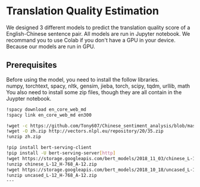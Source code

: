 # Translation Quality Estimation
We designed 3 different models to predict the translation quality score of a English-Chinese sentence pair. All models are run in Jupyter notebook. We recommand you to use Colab if you don't have a GPU in your device. Because our models are run in GPU.
## Prerequisites
Before using the model, you need to install the follow libraries.<br/>
numpy, torchtext, spacy, nltk, gensim, jieba, torch, scipy, tqdm, urllib, math<br/>
You also need to install some zip files, though they are all contain in the Juypter notebook.<br/>
```bash
!spacy download en_core_web_md
!spacy link en_core_web_md en300

!wget -c https://github.com/Tony607/Chinese_sentiment_analysis/blob/master/data/chinese_stop_words.txt
!wget -O zh.zip http://vectors.nlpl.eu/repository/20/35.zip
!unzip zh.zip 

!pip install bert-serving-client
!pip install -U bert-serving-server[http]
!wget https://storage.googleapis.com/bert_models/2018_11_03/chinese_L-12_H-768_A-12.zip
!unzip chinese_L-12_H-768_A-12.zip
!wget https://storage.googleapis.com/bert_models/2018_10_18/uncased_L-12_H-768_A-12.zip
!unzip uncased_L-12_H-768_A-12.zip
---

